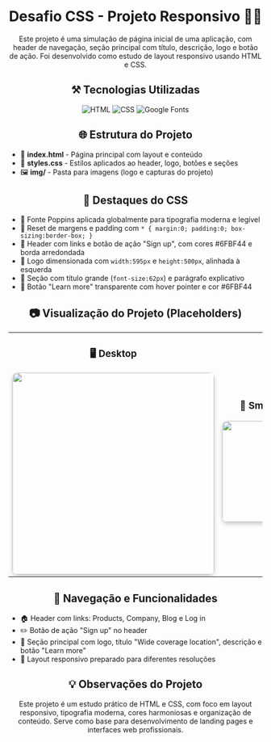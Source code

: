 <h1 align="center">Desafio CSS - Projeto Responsivo 👨‍💻</h1>

<p align="center">
  Este projeto é uma simulação de página inicial de uma aplicação, com header de navegação, seção principal com título, descrição, logo e botão de ação. Foi desenvolvido como estudo de layout responsivo usando HTML e CSS.
</p>

<h2 align="center">⚒ Tecnologias Utilizadas</h2>
<p align="center">
  <img src="https://img.shields.io/badge/HTML-239120?style=for-the-badge&logo=html5&logoColor=white" alt="HTML"/>
  <img src="https://img.shields.io/badge/CSS-239120?&style=for-the-badge&logo=css3&logoColor=white" alt="CSS"/>
  <img src="https://img.shields.io/badge/Google%20Fonts-007ACC?style=for-the-badge&logo=google&logoColor=white" alt="Google Fonts"/>
</p>

<h2 align="center">🌐 Estrutura do Projeto</h2>
<ul>
  <li>📄 <strong>index.html</strong> - Página principal com layout e conteúdo</li>
  <li>🎨 <strong>styles.css</strong> - Estilos aplicados ao header, logo, botões e seções</li>
  <li>🖼 <strong>img/</strong> - Pasta para imagens (logo e capturas do projeto)</li>
</ul>

<h2 align="center">🎨 Destaques do CSS</h2>
<ul>
  <li>📌 Fonte Poppins aplicada globalmente para tipografia moderna e legível</li>
  <li>📌 Reset de margens e padding com <code>* { margin:0; padding:0; box-sizing:border-box; }</code></li>
  <li>📌 Header com links e botão de ação "Sign up", com cores #6FBF44 e borda arredondada</li>
  <li>📌 Logo dimensionada com <code>width:595px</code> e <code>height:500px</code>, alinhada à esquerda</li>
  <li>📌 Seção com título grande (<code>font-size:62px</code>) e parágrafo explicativo</li>
  <li>📌 Botão "Learn more" transparente com hover pointer e cor #6FBF44</li>
</ul>

<h2 align="center">📷 Visualização do Projeto (Placeholders)</h2>
<p align="center">
  <table>
    <tr>
      <td align="center">
        <h3>🖥 Desktop</h3>
        <img src="https://via.placeholder.com/400x300?text=Desktop+Preview" width="400" style="border-radius:10px; box-shadow:0 4px 8px rgba(0,0,0,0.2);"/>
      </td>
      <td align="center">
        <h3>📱 Smartphone</h3>
        <img src="https://via.placeholder.com/200x400?text=Smartphone+Preview" width="200" style="border-radius:10px; box-shadow:0 4px 8px rgba(0,0,0,0.2);"/>
      </td>
    </tr>
  </table>
</p>

<h2 align="center">🔗 Navegação e Funcionalidades</h2>
<ul>
  <li>🏠 Header com links: Products, Company, Blog e Log in</li>
  <li>✏️ Botão de ação "Sign up" no header</li>
  <li>🌟 Seção principal com logo, título "Wide coverage location", descrição e botão "Learn more"</li>
  <li>🎨 Layout responsivo preparado para diferentes resoluções</li>
</ul>

<h2 align="center">💡 Observações do Projeto</h2>
<p align="center">
  Este projeto é um estudo prático de HTML e CSS, com foco em layout responsivo, tipografia moderna, cores harmoniosas e organização de conteúdo. Serve como base para desenvolvimento de landing pages e interfaces web profissionais.
</p>
